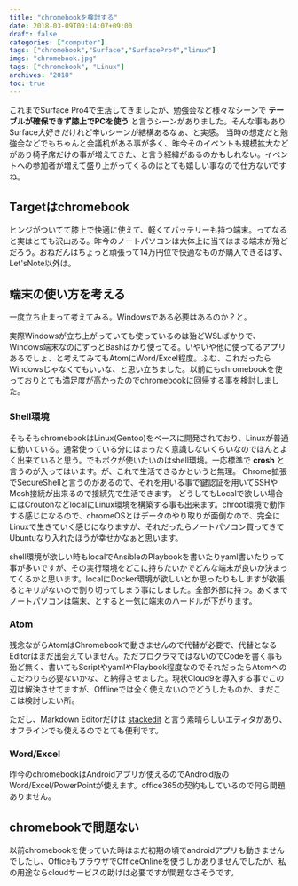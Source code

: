 ```yaml
---
title: "chromebookを検討する"
date: 2018-03-09T09:14:07+09:00
draft: false
categories: ["computer"]
tags: ["chromebook","Surface","SurfacePro4","linux"]
imgs: "chromebook.jpg"
tags: ["chromebook", "Linux"]
archives: "2018"
toc: true
---
```


これまでSurface Pro4で生活してきましたが、勉強会など様々なシーンで **テーブルが確保できず膝上でPCを使う** と言うシーンがありました。そんな事もありSurface大好きだけれど辛いシーンが結構あるなぁ、と実感。
当時の想定だと勉強会などでもちゃんと会議机がある事が多く、昨今そのイベントも規模拡大などがあり椅子席だけの事が増えてきた、と言う経緯があるのかもしれない。イベントへの参加者が増えて盛り上がってくるのはとても嬉しい事なので仕方ないですね。

## Targetはchromebook
ヒンジがついてて膝上で快適に使えて、軽くてバッテリーも持つ端末。ってなると実はとても沢山ある。昨今のノートパソコンは大体上に当てはまる端末が殆どだろう。おねだんはちょっと頑張って14万円位で快適なものが購入できるはず、Let'sNote以外は。

## 端末の使い方を考える
一度立ち止まって考えてみる。Windowsである必要はあるのか？と。

実際Windowsが立ち上がっていても使っているのは殆どWSLばかりで、Windows端末なのにずっとBashばかり使ってる。いやいや他に使ってるアプリあるでしょ、と考えてみてもAtomにWord/Excel程度。ふむ、これだったらWindowsじゃなくてもいいな、と思い立ちました。以前にもchromebookを使っておりとても満足度が高かったのでchromebookに回帰する事を検討しました。

### Shell環境
そもそもchromebookはLinux(Gentoo)をベースに開発されており、Linuxが普通に動いている。通常使っている分にはまったく意識しないくらいなのでほんとよく出来ていると思う。でもボクが使いたいのはshell環境。一応標準で **crosh** と言うのが入ってはいます。が、これで生活できるかというと無理。
Chrome拡張でSecureShellと言うのがあるので、それを用いる事で鍵認証を用いてSSHやMosh接続が出来るので接続先で生活できます。
どうしてもLocalで欲しい場合にはCroutonなどlocalにLinux環境を構築する事も出来ます。chroot環境で動作する感じになるので、chromeOSとはデータのやり取りが面倒なので、完全にLinuxで生きていく感じになりますが、それだったらノートパソコン買ってきてUbuntuなり入れたほうが幸せかなぁと思います。

shell環境が欲しい時もlocalでAnsibleのPlaybookを書いたりyaml書いたりって事が多いですが、その実行環境をどこに持ちたいかでどんな端末が良いか決まってくるかと思います。localにDocker環境が欲しいとか思ったりもしますが欲張るとキリがないので割り切ってしまう事にしました。全部外部に持つ。あくまでノートパソコンは端末、とすると一気に端末のハードルが下がります。

### Atom
残念ながらAtomはChromebookで動きませんので代替が必要で、代替となるEditorはまだ出会えていません。ただプログラマではないのでCodeを書く事も殆ど無く、書いてもScriptやyamlやPlaybook程度なのでそれだったらAtomへのこだわりも必要ないかな、と納得させました。現状Cloud9を導入する事でこの辺は解決させてますが、Offlineでは全く使えないのでどうしたものか、まだここは検討したい所。

ただし、Markdown Editorだけは [stackedit](https://stackedit.io/) と言う素晴らしいエディタがあり、オフラインでも使えるのでとても便利です。

### Word/Excel
昨今のchromebookはAndroidアプリが使えるのでAndroid版のWord/Excel/PowerPointが使えます。office365の契約もしているので何ら問題ありません。

## chromebookで問題ない
以前chromebookを使っていた時はまだ初期の頃でandroidアプリも動きませんでしたし、OfficeもブラウザでOfficeOnlineを使うしかありませんでしたが、私の用途ならcloudサービスの助けは必要ですが問題なさそうです。

